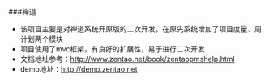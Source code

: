 ###禅道
* 该项目主要是对禅道系统开原版的二次开发，在原先系统增加了项目度量、周计划两个模块
* 项目使用了mvc框架，有良好的扩展性，易于进行二次开发
* 文档地址参考：<a>http://www.zentao.net/book/zentaopmshelp.html</a>
* demo地址：<a>http://demo.zentao.net</a>
